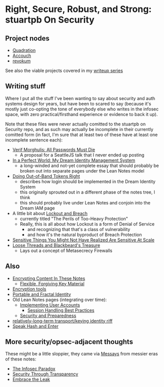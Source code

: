 # Right, Secure, Robust, and Strong: stuartpb On Security

## Project nodes

- [Quadration](0d93d812-6739-4142-9e16-d686e6df00ef.md)
- [Accouch](1ae14fdb-5356-456a-a12f-89513f3a50ef.md)
- [revokum](302bcc06-d1c2-4d95-83bc-b0dac2a949f2.md)

See also the viable projects covered in my [writeup series](f1403399-a887-4262-aac6-292035465eab.md)

## Writing stuff

Where I put all the stuff I've been wanting to say about security and auth systems design for years, but have been to scared to say (because it's mostly just co-opting the tone of everybody else who writes in the infosec space, with zero practical/firsthand experience or evidence to back it up).

Note that these files were never actually comitted to the stuartpb on Security repo, and as such may actually be incomplete in their currently comitted form (in fact, I'm sure that at least two of these have at least one incomplete sentence each):

- [Verif Morghulis: All Passwords Must Die](0d21bcbc-81b8-4950-af50-46a7a4343613.md)
  - A proposal for a SeattleJS talk that I never ended up posting
- [In a Perfect World: My Dream Identity Management System](3f7019fb-74ea-4de9-bfb1-3985e0b79482.md)
  - a long-winded and not-yet complete essay that should probably be broken out into separate pages under the Lean Notes model
- [Doing Out-of-Band Tokens Right](0072bc14-9ba6-4364-9762-4e3dcccf8a69.md)
  - describes how login should be implemented in the Dream Identity System
  - this originally sprouted out in a different phase of the notes tree, I think
  - this should probably live under Lean Notes and conjoin into the Dream IAM page
- A little bit about [Lockout and Breach](b3b63eda-ac0f-4b49-b48d-a3df1b8251cc.md)
  - currently titled "The Perils of Too-Heavy Protection"
  - Really, this is all about how Lockout is a form of Denial of Service
    - and recognizing that that's a class of vulnerability
    - and how it's the natural byproduct of Breach Protection
- [Sensitive Things You Might Not Have Realized Are Sensitive At Scale](88053124-144e-4e0f-922e-a97073a9030e.md)
- [Loose Threads and Blackbeard's Treasure](47d09240-6a5e-4955-9939-d8977d3bb2a2.md)
  - Lays out a concept of Metasecrecy Firewalls

## Also

- [Encrypting Content In These Notes](de39c59d-7091-4e34-84ff-9c25ceed1055.md)
  - [Flexible, Forgiving Key Material](bb8e736f-3c9d-4948-ad84-b81470a624b7.md)
- [Encryption tools](01711827-4e0c-49e2-a546-5317cb79a3a6.md)
- [Portable and Fractal Identity](64a52921-8c92-40bb-a0e5-16414cc96d18.md)
- Old Lean Notes pages (integrating over time):
  - [Implementing User Accounts](c6891500-92fd-4774-9a14-d734d99bbdb4.md)
    - [Session Handling Best Practices](51831897-f54f-4d8d-8e40-9a9b82a4b7ae.md)
  - [Security and Preparedness](8f0dbfcd-db75-4323-b8cc-3d8d1c8fef61.md)
- [relatively-long-term transport/keying identity riff](5bb0e461-f613-4386-8586-9f084953ffe8.md)
- [Speak Hash and Enter](8d8d90d0-fd73-4356-995c-8ab2013b8b13.md)

## More security/opsec-adjacent thoughts

These might be a little sloppier, they came via [Messays](8f2359ae-186f-4878-b5e5-33f3c177e6fc.md) from messier eras of these notes:

- [The Infosec Paradox](27a6d6ad-9fd2-41f9-be2d-cd7ccaca3aa7.md)
- [Security Through Transparency](a9f862fd-2adc-4fe9-8a05-92fa5f7b4622.md)
- [Embrace the Leak](9333bdc8-9ff6-49f7-821e-c7b1da574096.md)
